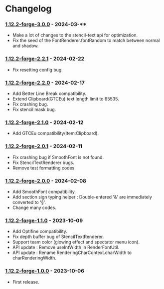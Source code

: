 # Changelog

### [1.12.2-forge-3.0.0](https://github.com/KatatsumuriPan/BetterFormattingCode/releases/tag/1.12.2-forge-3.0.0) - 2024-03-**

- Make a lot of changes to the stencil-text api for optimization.
- Fix the seed of the FontRenderer.fontRandom to match between normal and shadow.

### [1.12.2-forge-2.2.1](https://github.com/KatatsumuriPan/BetterFormattingCode/releases/tag/1.12.2-forge-2.2.1) - 2024-02-22

- Fix resetting config bug.

### [1.12.2-forge-2.2.0](https://github.com/KatatsumuriPan/BetterFormattingCode/releases/tag/1.12.2-forge-2.2.0) - 2024-02-17

- Add Better Line Break compatibility.
- Extend Clipboard(GTCEu) text length limit to 65535.
- Fix crashing bug.
- Fix stencil mask bug.

### [1.12.2-forge-2.1.0](https://github.com/KatatsumuriPan/BetterFormattingCode/releases/tag/1.12.2-forge-2.1.0) - 2024-02-12

- Add GTCEu compatibility(Item:Clipboard).

### [1.12.2-forge-2.0.1](https://github.com/KatatsumuriPan/BetterFormattingCode/releases/tag/1.12.2-forge-2.0.1) - 2024-02-11

- Fix crashing bug if SmoothFont is not found.
- Fix StencilTextRenderer bugs.
- Remove test formatting codes.

### [1.12.2-forge-2.0.0](https://github.com/KatatsumuriPan/BetterFormattingCode/releases/tag/1.12.2-forge-2.0.0) - 2024-02-08

- Add SmoothFont compatibility.
- Add section sign typing helper : Double-entered '&' are immediately converted to '§'.
- Change many codes.

### [1.12.2-forge-1.1.0](https://github.com/KatatsumuriPan/BetterFormattingCode/releases/tag/1.12.2-forge-1.1.0) - 2023-10-09

- Add Optifine compatibility.
- Fix depth buffer bug of StencilTextRenderer.
- Support team color (glowing effect and spectator menu icon).
- API update : Remove useIntWidth in RenderFontUtil.
- API update : Rename RenderingCharContext.charWidth to charRenderingWidth.

### [1.12.2-forge-1.0.0](https://github.com/KatatsumuriPan/BetterFormattingCode/releases/tag/1.12.2-forge-1.0.0) - 2023-10-06

- First release.
